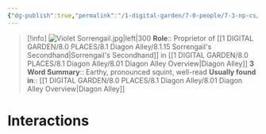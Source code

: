 ```yaml
---
{"dg-publish":true,"permalink":"/1-digital-garden/7-0-people/7-3-np-cs/violet-sorrengail/","tags":["#person","#diagon-alley","#diagon-alley-resident","#shopkeeper"]}
---
```


>[!info] 
>![Violet Sorrengail.jpg|left|300](/img/user/1%20DIGITAL%20GARDEN/7.0%20PEOPLE/7.3%20NPCs/Headshots/Violet%20Sorrengail.jpg)
>**Role**:: Proprietor of [[1 DIGITAL GARDEN/8.0 PLACES/8.1 Diagon Alley/8.1.15 Sorrengail's Secondhand\|Sorrengail's Secondhand]] in [[1 DIGITAL GARDEN/8.0 PLACES/8.1 Diagon Alley/8.01 Diagon Alley Overview\|Diagon Alley]]
>**3 Word Summary**:: Earthy, pronounced squint, well-read
>**Usually found in**:: [[1 DIGITAL GARDEN/8.0 PLACES/8.1 Diagon Alley/8.01 Diagon Alley Overview\|Diagon Alley]]

# Interactions

